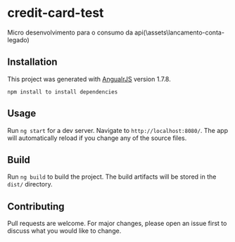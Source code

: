 # credit-card-test
Micro desenvolvimento para o consumo da api(\assets\lancamento-conta-legado)

## Installation
This project was generated with [AngualrJS](https://angularjs.org/) version 1.7.8.

```
npm install to install dependencies
```

## Usage

Run `ng start` for a dev server. Navigate to `http://localhost:8080/`. The app will automatically reload if you change any of the source files.

## Build

Run `ng build` to build the project. The build artifacts will be stored in the `dist/` directory.

## Contributing
Pull requests are welcome. For major changes, please open an issue first to discuss what you would like to change.

